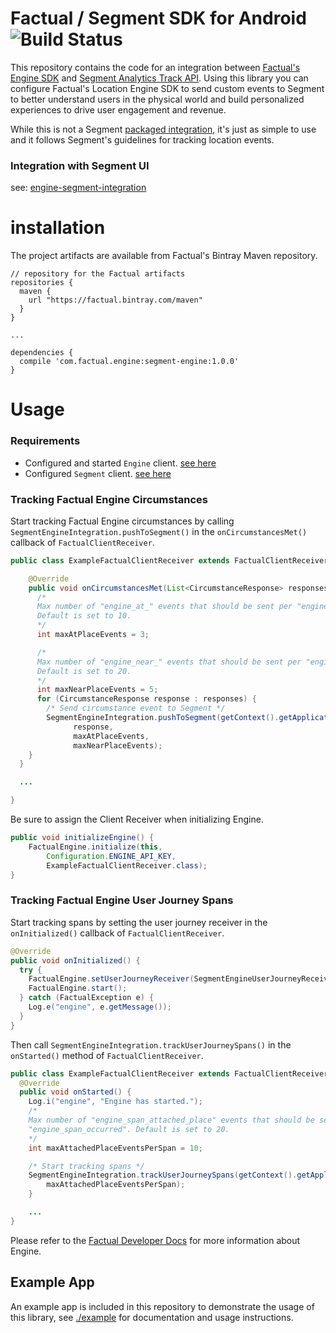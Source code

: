 # Factual / Segment SDK for Android ![Build Status](https://app.bitrise.io/app/a6e1b23f407d8395/status.svg?token=RX7bPL4Gy2jjPw6J_ChZsw)

This repository contains the code for an integration between [Factual's Engine SDK](https://www.factual.com/products/engine/) and [Segment Analytics Track API](https://segment.com/docs/sources/mobile/android/#track). Using this library you can configure Factual's Location Engine SDK to send custom events to Segment to better understand users in the physical world and build personalized experiences to drive user engagement and revenue.

While this is not a Segment [packaged integration](https://segment.com/docs/guides/partners/packaged-integration.md), it's just as simple to use
and it follows Segment's guidelines for tracking location events.

### Integration with Segment UI

see: [engine-segment-integration](https://github.com/Factual/engine-segment-integration)

# installation

The project artifacts are available from Factual's Bintray Maven repository.

```
// repository for the Factual artifacts
repositories {
  maven {
    url "https://factual.bintray.com/maven"
  }
}

...

dependencies {
  compile 'com.factual.engine:segment-engine:1.0.0'
}
```

# Usage

### Requirements

* Configured and started `Engine` client. [see here](http://developer.factual.com/engine/android/)
* Configured `Segment` client. [see here](https://segment.com/docs/sources/mobile/android/)

### Tracking Factual Engine Circumstances

Start tracking Factual Engine circumstances by calling ` SegmentEngineIntegration.pushToSegment()` in the `onCircumstancesMet()` callback of `FactualClientReceiver`.

```java
public class ExampleFactualClientReceiver extends FactualClientReceiver {

    @Override
    public void onCircumstancesMet(List<CircumstanceResponse> responses) {
      /*
      Max number of "engine_at_" events that should be sent per "engine_" + CIRCUMSTANCE_NAME.
      Default is set to 10.
      */
      int maxAtPlaceEvents = 3;

      /*
      Max number of "engine_near_" events that should be sent per "engine_" + CIRCUMSTANCE_NAME.
      Default is set to 20.
      */
      int maxNearPlaceEvents = 5;
      for (CircumstanceResponse response : responses) {
        /* Send circumstance event to Segment */
        SegmentEngineIntegration.pushToSegment(getContext().getApplicationContext(),
              response,
              maxAtPlaceEvents,
              maxNearPlaceEvents);
    }
  }

  ...

}
```

Be sure to assign the Client Receiver when initializing Engine.
```java
public void initializeEngine() {
    FactualEngine.initialize(this,
        Configuration.ENGINE_API_KEY,
        ExampleFactualClientReceiver.class);
}
```

### Tracking Factual Engine User Journey Spans

Start tracking spans by setting the user journey receiver in the `onInitialized()` callback of `FactualClientReceiver`.
```java
@Override
public void onInitialized() {
  try {
    FactualEngine.setUserJourneyReceiver(SegmentEngineUserJourneyReceiver.class);
    FactualEngine.start();
  } catch (FactualException e) {
    Log.e("engine", e.getMessage());
  }
}
```

Then call `SegmentEngineIntegration.trackUserJourneySpans()` in the `onStarted()` method of `FactualClientReceiver`.

```java
public class ExampleFactualClientReceiver extends FactualClientReceiver {
  @Override
  public void onStarted() {
    Log.i("engine", "Engine has started.");
    /*
    Max number of "engine_span_attached_place" events that should be sent per
    "engine_span_occurred". Default is set to 20.
    */
    int maxAttachedPlaceEventsPerSpan = 10;

    /* Start tracking spans */
    SegmentEngineIntegration.trackUserJourneySpans(getContext().getApplicationContext(),
        maxAttachedPlaceEventsPerSpan);
    }

    ...
}
```

Please refer to the [Factual Developer Docs](http://developer.factual.com) for more information about Engine.

## Example App

An example app is included in this repository to demonstrate the usage of this library, see [./example](./example) for documentation and usage instructions.
